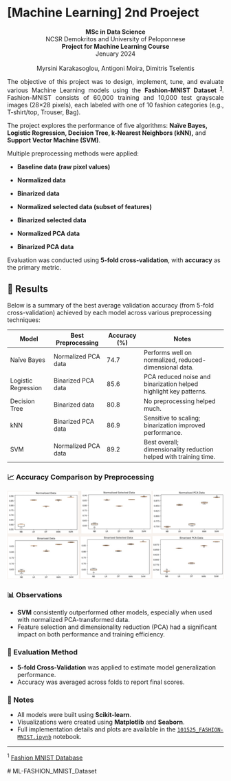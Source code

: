 # [Machine Learning] 2nd Proeject

<p align="center">
    <b>MSc in Data Science</b> <br>
    NCSR Demokritos and University of Peloponnese <br>
    <b>Project for Machine Learning Course</b> <br>
    Jenuary 2024 <br><br>
    Myrsini Karakasoglou, Antigoni Moira, Dimitris Tselentis
</p>

<p align="justify">The objective of this project was to design, implement, tune, and evaluate various Machine Learning models using the <b>Fashion-MNIST Dataset <sup><a href="#footnote1">1</a></sup></b>. Fashion-MNIST consists of 60,000 training and 10,000 test grayscale images (28×28 pixels), each labeled with one of 10 fashion categories (e.g., T-shirt/top, Trouser, Bag).</p>

The project explores the performance of five algorithms: **Naïve Bayes, Logistic Regression, Decision Tree, k-Nearest Neighbors (kNN),** and **Support Vector Machine (SVM)**.

Multiple preprocessing methods were applied:

- **Baseline data (raw pixel values)**

- **Normalized data**

- **Binarized data**

- **Normalized selected data (subset of features)**

- **Binarized selected data**

- **Normalized PCA data**

- **Binarized PCA data**

Evaluation was conducted using **5-fold cross-validation**, with **accuracy** as the primary metric.

## 🧪 Results

Below is a summary of the best average validation accuracy (from 5-fold cross-validation) achieved by each model across various preprocessing techniques:

| Model             | Best Preprocessing        | Accuracy (%) | Notes                                           |
|------------------|---------------------------|--------------|-------------------------------------------------|
| Naïve Bayes      | Normalized PCA data         | 74.7         | Performs well on normalized, reduced-dimensional data. |
| Logistic Regression | Binarized PCA data | 85.6         | PCA reduced noise and binarization helped highlight key patterns. |
| Decision Tree    | Binarized data              | 80.8         | No preprocessing helped much. |
| kNN              | Binarized PCA data            | 86.9         | Sensitive to scaling; binarization improved performance. |
| SVM              | Normalized PCA data        | 89.2         | Best overall; dimensionality reduction helped with training time. |

### 📈 Accuracy Comparison by Preprocessing

![Accuracy Comparison](images/accuracy_comparison.png)

### 📊 Observations

- **SVM** consistently outperformed other models, especially when used with normalized PCA-transformed data.
- Feature selection and dimensionality reduction (PCA) had a significant impact on both performance and training efficiency.

### 🧪 Evaluation Method

- **5-fold Cross-Validation** was applied to estimate model generalization performance.
- Accuracy was averaged across folds to report final scores.


### 📌 Notes
- All models were built using **Scikit-learn**.
- Visualizations were created using **Matplotlib** and **Seaborn**.
- Full implementation details and plots are available in the [`101525_FASHION-MNIST.ipynb`](101525_FASHION-MNIST.ipynb) notebook.


---

<p id="footnote1">
  <sup>1</sup>
  <a href="https://www.kaggle.com/datasets/zalando-research/fashionmnist" target="_blank">Fashion MNIST Database</a>
</p>
# ML-FASHION_MNIST_Dataset
